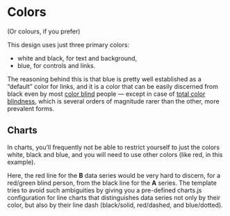 # Colors

(Or colours, if you prefer)

<!-- Note -->
This design uses just three primary colors:

* white and black, for text and background,
* blue, for controls and links.

The reasoning behind this is that blue is pretty well established as a
“default” color for links, and it is a color that can be easily
discerned from black even by most [color
blind](https://en.wikipedia.org/wiki/Color_blindness) people — except
in case of [total color
blindness](https://en.wikipedia.org/wiki/Achromatopsia), which is
several orders of magnitude rarer than the other, more prevalent forms.


## Charts

<canvas data-chart="line" data-chart-src="csv/chart-sample.csv"></canvas>

<!-- Note -->
In charts, you’ll frequently not be able to restrict yourself to just
the colors white, black and blue, and you will need to use other
colors (like red, in this example). 

Here, the red line for the **B** data series would be very hard to
discern, for a red/green blind person, from the black line for the
**A** series. The template tries to avoid such ambiguities by giving
you a pre-defined charts.js configuration for line charts that
distinguishes data series not only by their color, but also by their
line dash (black/solid, red/dashed, and blue/dotted).
